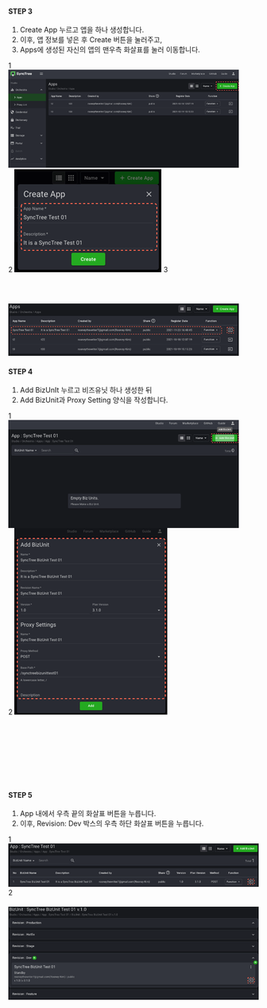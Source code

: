 #### STEP 3

1. Create App 누르고 앱을 하나 생성합니다.
2. 이후, 앱 정보를 넣은 후 Create 버튼을 눌러주고,
3. Apps에 생성된 자신의 앱의 맨우측 화살표를 눌러 이동합니다.

<div class='img-container' style='width:92%;'>
    <span style='top: 29px;right: -37px;'>1</span>
    <img src='../../img/howtouse/step2-3-1.png' style='' />
    <span style='top: 167px;right: 61px;z-index: 1;'>2</span>
    <img src='../../img/howtouse/step2-3-2.png' class='abs' style='top: 147px;right: -9%;'/>
    <span style='bottom: 65px;right: -30px;'>3</span>
    <img src='../../img/howtouse/step2-3-3.png' style='margin-top:60px'/>
</div>

#### STEP 4

1. Add BizUnIt 누르고 비즈유닛 하나 생성한 뒤
2. Add BizUnit과 Proxy Setting 양식을 작성합니다.

<div class='img-container' style='width:92%;margin-bottom: 150px;'>
    <span style='top: 35px;right: -37px;'>1</span>
    <img src='../../img/howtouse/step2-4-1.png' style='margin-right: 20px;vertical-align: top;' />
    <span style='top: 135px;right: -22px;z-index: 1;'>2</span>
    <img src='../../img/howtouse/step2-4-2.png' class='abs' style='right: -61px;top: 113px;'/>
</div>

#### STEP 5

1. App 내에서 우측 끝의 화살표 버튼을 누릅니다.
2. 이후, Revision: Dev 박스의 우측 하단 화살표 버튼을 누릅니다.

<div class='img-container'>
    <span style='top: 65px;right: 5px;'>1</span>
    <img src='../../img/howtouse/step2-5-1.png' style='' />
    <span style='bottom: 84px;right: 5px;'>2</span>
    <img src='../../img/howtouse/step2-5-2.png' style='margin-top: 20px;
'/>
</div>

